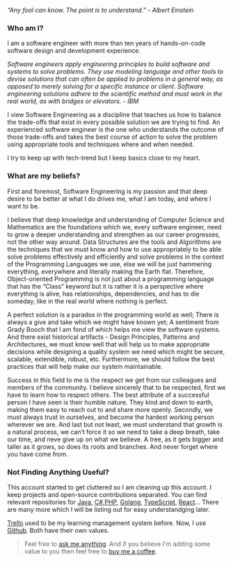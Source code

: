 
_“Any fool can know. The point is to understand.” - Albert Einstein_


### Who am I? 
I am a software engineer with more than ten years of hands-on-code software design and development experience.

*Software engineers apply engineering principles to build software and systems to solve problems. They use modeling language and other tools to devise solutions that can often be applied to problems in a general way, as opposed to merely solving for a specific instance or client. Software engineering solutions adhere to the scientific method and must work in the real world, as with bridges or elevators. - IBM*

I view Software Engineering as a discipline that teaches us how to balance the trade-offs that exist in every possible solution we are trying to find. An experienced software engineer is the one who understands the outcome of those trade-offs and takes the best course of action to solve the problem using appropriate tools and techniques where and when needed.


I try to keep up with tech-trend but I keep basics close to my heart.

### What are my beliefs?
First and foremost, Software Engineering is my passion and that deep desire to be better at what I do drives me, what I am today, and where I want to be. 

I believe that deep knowledge and understanding of Computer Science and Mathematics are the foundations which we, every software engineer, need to grow a deeper understanding and strengthen as our career progresses, not the other way around. Data Structures are the tools and Algorithms are the techniques that we must know and how to use appropriately to be able  solve problems effectively and efficiently and solve problems in the context of the Programming Languages we use, else we will be just hammering everything, everywhere and literally making the Earth flat. Therefore, Object-oriented Programming is not just about a programming language that has the “Class” keyword but it is rather it is a perspective where everything is alive, has relationships, dependencies, and has to die someday, like in the real world where nothing is perfect. 

A perfect solution is a paradox in the programming world as well; There is always a give and take which we might have known yet; A sentiment from Grady Booch that I am fond of which helps me view the software systems. And there exist historical artifacts - Design Principles, Patterns and Architectures, we must know well that will help us to make appropriate decisions while designing a quality system we need which might be secure, scalable, extendible, robust, etc.  Furthermore, we should follow the best practices that will help make our system maintainable.

Success in this field to me is the respect we get from our colleagues and members of the community. I believe sincerely that to be respected, first we have to learn how to respect others. The best attribute of a successful person I have seen is their humble nature. They kind and down to earth, making them easy to reach out to and share more openly. Secondly, we must always trust in ourselves, and become the hardest working person wherever we are. And last but not least, we must understand that growth is a natural process, we can’t force it so we need to take a deep breath, take our time, and neve give up on what we believe. A tree, as it gets bigger and taller as it grows, so does its roots and branches. And never forget where you have come from.


### Not Finding Anything Useful?
This account started to get cluttered so I am cleaning up this account.
I keep projects and open-source contributions separated. You can find relevant repositories for [Java](https://github.com/javacheatsheet), [C#](https://github.com/csharpcheatsheet),[PHP](https://github.com/php-cheatsheet), [Golang](https://github.com/gocheatsheet), [TypeScript](https://github.com/typescriptcheatsheet), [React](https://github.com/reactcheatsheet)... There are many more which I will be listing out for easy understandging later.

[Trello](https://trello.com/b/GGhug4Bh/dev-journey) used to be my learning management system before. Now, I use [Github](https://github.com/codeanit/til/issues). Both have their own values.


> Feel free to [ask me anything](https://github.com/codeanit/ama/issues).
> And if you believe I'm adding some value to you then feel free to [buy me a coffee](https://www.buymeacoffee.com/anit).





